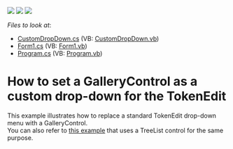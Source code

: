 <!-- default badges list -->
![](https://img.shields.io/endpoint?url=https://codecentral.devexpress.com/api/v1/VersionRange/128622221/14.2.3%2B)
[![](https://img.shields.io/badge/Open_in_DevExpress_Support_Center-FF7200?style=flat-square&logo=DevExpress&logoColor=white)](https://supportcenter.devexpress.com/ticket/details/T163559)
[![](https://img.shields.io/badge/📖_How_to_use_DevExpress_Examples-e9f6fc?style=flat-square)](https://docs.devexpress.com/GeneralInformation/403183)
<!-- default badges end -->
<!-- default file list -->
*Files to look at*:

* [CustomDropDown.cs](./CS/TokenEditCustomDropDown/CustomDropDown.cs) (VB: [CustomDropDown.vb](./VB/TokenEditCustomDropDown/CustomDropDown.vb))
* [Form1.cs](./CS/TokenEditCustomDropDown/Form1.cs) (VB: [Form1.vb](./VB/TokenEditCustomDropDown/Form1.vb))
* [Program.cs](./CS/TokenEditCustomDropDown/Program.cs) (VB: [Program.vb](./VB/TokenEditCustomDropDown/Program.vb))
<!-- default file list end -->
# How to set a GalleryControl as a custom drop-down for the TokenEdit


This example illustrates how to replace a standard TokenEdit drop-down menu with a GalleryControl.<br />You can also refer to <a href="https://www.devexpress.com/Support/Center/Example/Details/T163562">this example</a> that uses a TreeList control for the same purpose.

<br/>


